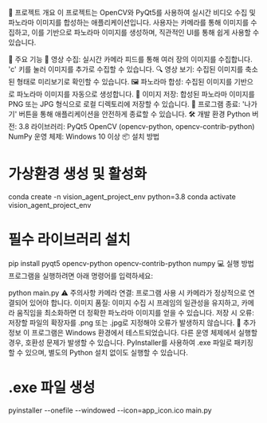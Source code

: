 📖 프로젝트 개요
이 프로젝트는 OpenCV와 PyQt5를 사용하여 실시간 비디오 수집 및 파노라마 이미지를 합성하는 애플리케이션입니다. 사용자는 카메라를 통해 이미지를 수집하고, 이를 기반으로 파노라마 이미지를 생성하며, 직관적인 UI를 통해 쉽게 사용할 수 있습니다.

🚀 주요 기능
📸 영상 수집: 실시간 카메라 피드를 통해 여러 장의 이미지를 수집합니다. 'c' 키를 눌러 이미지를 추가로 수집할 수 있습니다.
🔍 영상 보기: 수집된 이미지를 축소된 형태로 미리보기로 확인할 수 있습니다.
🖼️ 파노라마 합성: 수집된 이미지를 기반으로 파노라마 이미지를 자동으로 생성합니다.
💾 이미지 저장: 합성된 파노라마 이미지를 PNG 또는 JPG 형식으로 로컬 디렉토리에 저장할 수 있습니다.
🚪 프로그램 종료: '나가기' 버튼을 통해 애플리케이션을 안전하게 종료할 수 있습니다.
🛠️ 개발 환경
Python 버전: 3.8
라이브러리:
PyQt5
OpenCV (opencv-python, opencv-contrib-python)
NumPy
운영 체제: Windows 10 이상
📦 설치 방법

# 가상환경 생성 및 활성화
conda create -n vision_agent_project_env python=3.8
conda activate vision_agent_project_env

# 필수 라이브러리 설치
pip install pyqt5 opencv-python opencv-contrib-python numpy
💻 실행 방법
프로그램을 실행하려면 아래 명령어를 입력하세요:


python main.py
⚠️ 주의사항
카메라 연결: 프로그램 사용 시 카메라가 정상적으로 연결되어 있어야 합니다.
이미지 품질: 이미지 수집 시 프레임의 일관성을 유지하고, 카메라 움직임을 최소화하면 더 정확한 파노라마 이미지를 얻을 수 있습니다.
저장 시 오류: 저장할 파일의 확장자를 .png 또는 .jpg로 지정해야 오류가 발생하지 않습니다.
📝 추가 정보
이 프로그램은 Windows 환경에서 테스트되었습니다.
다른 운영 체제에서 실행할 경우, 호환성 문제가 발생할 수 있습니다.
PyInstaller를 사용하여 .exe 파일로 패키징할 수 있으며, 별도의 Python 설치 없이도 실행할 수 있습니다.

# .exe 파일 생성
pyinstaller --onefile --windowed --icon=app_icon.ico main.py